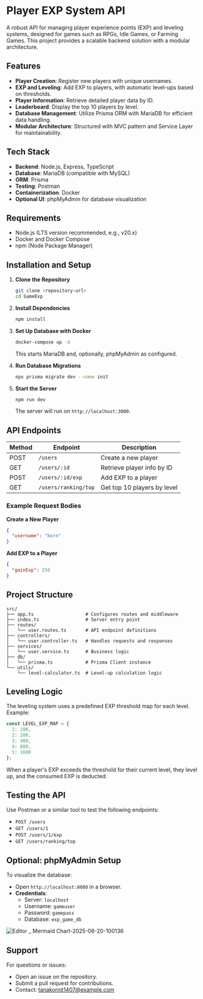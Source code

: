 # Player EXP System API

A robust API for managing player experience points (EXP) and leveling systems, designed for games such as RPGs, Idle Games, or Farming Games. This project provides a scalable backend solution with a modular architecture.

## Features

- **Player Creation**: Register new players with unique usernames.
- **EXP and Leveling**: Add EXP to players, with automatic level-ups based on thresholds.
- **Player Information**: Retrieve detailed player data by ID.
- **Leaderboard**: Display the top 10 players by level.
- **Database Management**: Utilize Prisma ORM with MariaDB for efficient data handling.
- **Modular Architecture**: Structured with MVC pattern and Service Layer for maintainability.

## Tech Stack

- **Backend**: Node.js, Express, TypeScript
- **Database**: MariaDB (compatible with MySQL)
- **ORM**: Prisma
- **Testing**: Postman
- **Containerization**: Docker
- **Optional UI**: phpMyAdmin for database visualization

## Requirements

- Node.js (LTS version recommended, e.g., v20.x)
- Docker and Docker Compose
- npm (Node Package Manager)

## Installation and Setup

1. **Clone the Repository**
   ```bash
   git clone <repository-url>
   cd GameExp
   ```

2. **Install Dependencies**
   ```bash
   npm install
   ```

3. **Set Up Database with Docker**
   ```bash
   docker-compose up -d
   ```
   This starts MariaDB and, optionally, phpMyAdmin as configured.

4. **Run Database Migrations**
   ```bash
   npx prisma migrate dev --name init
   ```

5. **Start the Server**
   ```bash
   npm run dev
   ```
   The server will run on `http://localhost:3000`.

## API Endpoints

| Method | Endpoint                | Description                       |
|--------|-------------------------|-----------------------------------|
| POST   | `/users`                | Create a new player              |
| GET    | `/users/:id`            | Retrieve player info by ID       |
| POST   | `/users/:id/exp`        | Add EXP to a player              |
| GET    | `/users/ranking/top`    | Get top 10 players by level      |

### Example Request Bodies

**Create a New Player**
```json
{
  "username": "korn"
}
```

**Add EXP to a Player**
```json
{
  "gainExp": 250
}
```

## Project Structure

```
src/
├── app.ts                   # Configures routes and middleware
├── index.ts                 # Server entry point
├── routes/
│   └── user.routes.ts       # API endpoint definitions
├── controllers/
│   └── user.controller.ts   # Handles requests and responses
├── services/
│   └── user.service.ts      # Business logic
├── db/
│   └── prisma.ts            # Prisma Client instance
└── utils/
    └── level-calculator.ts  # Level-up calculation logic
```

## Leveling Logic

The leveling system uses a predefined EXP threshold map for each level. Example:

```typescript
const LEVEL_EXP_MAP = {
  1: 100,
  2: 200,
  3: 400,
  4: 800,
  5: 1600
};
```

When a player's EXP exceeds the threshold for their current level, they level up, and the consumed EXP is deducted.

## Testing the API

Use Postman or a similar tool to test the following endpoints:
- `POST /users`
- `GET /users/1`
- `POST /users/1/exp`
- `GET /users/ranking/top`

## Optional: phpMyAdmin Setup

To visualize the database:
- Open `http://localhost:8080` in a browser.
- **Credentials**:
  - Server: `localhost`
  - Username: `gameuser`
  - Password: `gamepass`
  - Database: `exp_game_db`

![Editor _ Mermaid Chart-2025-06-20-100136](https://github.com/user-attachments/assets/42d2067b-b9df-4370-b67a-d57bf55a23aa)

## Support

For questions or issues:
- Open an issue on the repository.
- Submit a pull request for contributions.
- Contact: tanakornit1407@example.com
